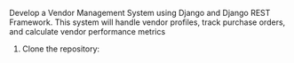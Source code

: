 Develop a Vendor Management System using Django and Django REST Framework. This system will handle vendor profiles, track purchase orders,
and calculate vendor performance metrics

1. Clone the repository:
